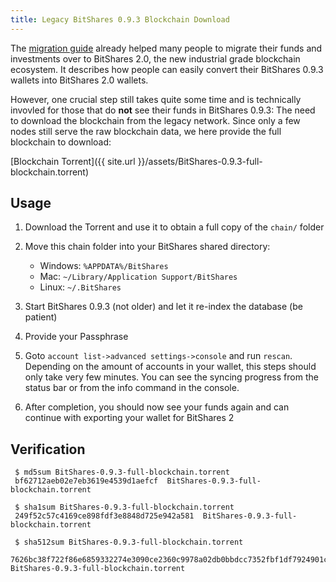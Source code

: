 ```yaml
---
title: Legacy BitShares 0.9.3 Blockchain Download
---
```


The [migration guide](http://docs.bitshares.eu/bitshares/migration/) already helped many people to migrate their funds and investments over to BitShares 2.0, the new industrial grade blockchain ecosystem. It describes how people can easily convert their BitShares 0.9.3 wallets into BitShares 2.0 wallets.

However, one crucial step still takes quite some time and is technically invovled for those that do **not** see their funds in BitShares 0.9.3: The need to download the blockchain from the legacy network.
Since only a few nodes still serve the raw blockchain data, we here provide the full blockchain to download:

[Blockchain Torrent]({{ site.url }}/assets/BitShares-0.9.3-full-blockchain.torrent)

<!--more-->

Usage
-----

1. Download the Torrent and use it to obtain a full copy of the `chain/` folder
2. Move this chain folder into your BitShares shared directory:

   * Windows: `%APPDATA%/BitShares`
   * Mac: `~/Library/Application Support/BitShares`
   * Linux: `~/.BitShares`

3. Start BitShares 0.9.3 (not older) and let it re-index the database (be patient)
4. Provide your Passphrase
5. Goto `account list->advanced settings->console` and run `rescan`. Depending on the amount of accounts in your wallet, this steps should only take very few minutes. You can see the syncing progress from the status bar or from the info command in the console.
6. After completion, you should now see your funds again and can continue with exporting your wallet for BitShares 2

Verification
------------

     $ md5sum BitShares-0.9.3-full-blockchain.torrent
     bf62712aeb02e7eb3619e4539d1aefcf  BitShares-0.9.3-full-blockchain.torrent

     $ sha1sum BitShares-0.9.3-full-blockchain.torrent
     249f52c57c4169ce898fdf3e8848d725e942a581  BitShares-0.9.3-full-blockchain.torrent

     $ sha512sum BitShares-0.9.3-full-blockchain.torrent
     7626bc38f722f86e6859332274e3090ce2360c9978a02db0bbdcc7352fbf1df7924901c3c3c92cdb7a9797e9608a5d0ef5ebfa9ee165d435048bf380c45ec555  BitShares-0.9.3-full-blockchain.torrent
